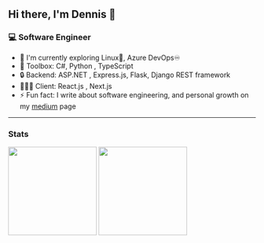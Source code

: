 ## Hi there, I'm Dennis 👋

### 💻 Software Engineer

- 🌱 I'm currently exploring Linux🐧, Azure DevOps♾
- 🚀 Toolbox: C#, Python , TypeScript
- 🔒 Backend: ASP.NET , Express.js, Flask, Django REST framework
- 👨🏽‍💻 Client:  React.js , Next.js 
- ⚡ Fun fact: I write about software engineering, and personal growth on my [medium](https://medium.com/@dennisappiah) page

<hr />

### Stats

<div>
 <img height="180em" src="https://github-readme-stats.vercel.app/api?username=dennisappiah&layout=compact&show_icons=true&theme=dark" />
 <img height="180em" src="https://github-readme-stats.vercel.app/api/top-langs/?username=dennisappiah&layout=compact&langs_count=8&theme=dark&hide=css,scss,html,tex,makefile,ShaderLab,HLSL" />
</div>

